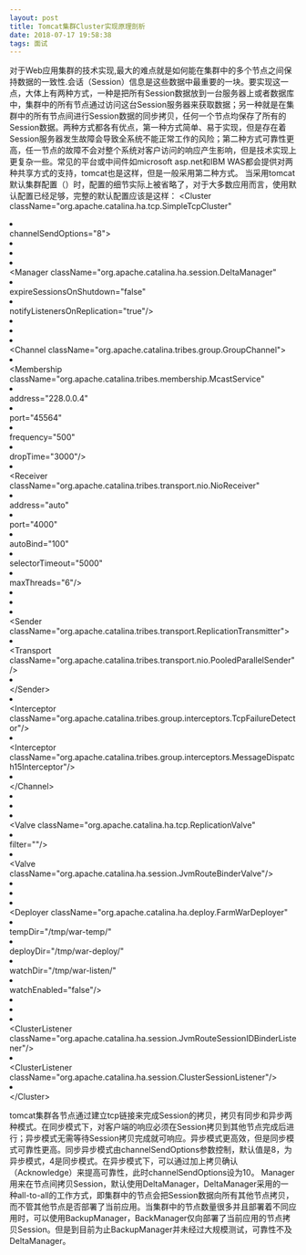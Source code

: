 ```yaml
---
layout: post
title: Tomcat集群Cluster实现原理剖析
date: 2018-07-17 19:58:38
tags: 面试
---
```

对于Web应用集群的技术实现,最大的难点就是如何能在集群中的多个节点之间保持数据的一致性.会话（Session）信息是这些数据中最重要的一块。要实现这一点，大体上有两种方式，一种是把所有Session数据放到一台服务器上或者数据库中，集群中的所有节点通过访问这台Session服务器来获取数据；另一种就是在集群中的所有节点间进行Session数据的同步拷贝，任何一个节点均保存了所有的Session数据。两种方式都各有优点，第一种方式简单、易于实现，但是存在着Session服务器发生故障会导致全系统不能正常工作的风险；第二种方式可靠性更高，任一节点的故障不会对整个系统对客户访问的响应产生影响，但是技术实现上更复杂一些。常见的平台或中间件如microsoft asp.net和IBM WAS都会提供对两种共享方式的支持，tomcat也是这样，但是一般采用第二种方式。
当采用tomcat默认集群配置（<Cluster className="org.apache.catalina.ha.tcp.SimpleTcpCluster"/>）时，配置的细节实际上被省略了，对于大多数应用而言，使用默认配置已经足够，完整的默认配置应该是这样：
 <span class="hljs-tag">&lt;<span class="hljs-name">Cluster</span> <span class="hljs-attr">className</span>=<span class="hljs-string">"org.apache.catalina.ha.tcp.SimpleTcpCluster"</span></span></div></div></li><li><div class="hljs-ln-numbers"><div class="hljs-ln-line hljs-ln-n" data-line-number="2"></div></div><div class="hljs-ln-code"><div class="hljs-ln-line">                 <span class="hljs-attr">channelSendOptions</span>=<span class="hljs-string">"8"</span>&gt;</div></div></li><li><div class="hljs-ln-numbers"><div class="hljs-ln-line hljs-ln-n" data-line-number="3"></div></div><div class="hljs-ln-code"><div class="hljs-ln-line"> </div></div></li><li><div class="hljs-ln-numbers"><div class="hljs-ln-line hljs-ln-n" data-line-number="4"></div></div><div class="hljs-ln-code"><div class="hljs-ln-line"> </div></div></li><li><div class="hljs-ln-numbers"><div class="hljs-ln-line hljs-ln-n" data-line-number="5"></div></div><div class="hljs-ln-code"><div class="hljs-ln-line">          <span class="hljs-tag">&lt;<span class="hljs-name">Manager</span> <span class="hljs-attr">className</span>=<span class="hljs-string">"org.apache.catalina.ha.session.DeltaManager"</span></span></div></div></li><li><div class="hljs-ln-numbers"><div class="hljs-ln-line hljs-ln-n" data-line-number="6"></div></div><div class="hljs-ln-code"><div class="hljs-ln-line">                   <span class="hljs-attr">expireSessionsOnShutdown</span>=<span class="hljs-string">"false"</span></div></div></li><li><div class="hljs-ln-numbers"><div class="hljs-ln-line hljs-ln-n" data-line-number="7"></div></div><div class="hljs-ln-code"><div class="hljs-ln-line">                   <span class="hljs-attr">notifyListenersOnReplication</span>=<span class="hljs-string">"true"</span>/&gt;</div></div></li><li><div class="hljs-ln-numbers"><div class="hljs-ln-line hljs-ln-n" data-line-number="8"></div></div><div class="hljs-ln-code"><div class="hljs-ln-line"> </div></div></li><li><div class="hljs-ln-numbers"><div class="hljs-ln-line hljs-ln-n" data-line-number="9"></div></div><div class="hljs-ln-code"><div class="hljs-ln-line"> </div></div></li><li><div class="hljs-ln-numbers"><div class="hljs-ln-line hljs-ln-n" data-line-number="10"></div></div><div class="hljs-ln-code"><div class="hljs-ln-line">          <span class="hljs-tag">&lt;<span class="hljs-name">Channel</span> <span class="hljs-attr">className</span>=<span class="hljs-string">"org.apache.catalina.tribes.group.GroupChannel"</span>&gt;</span></div></div></li><li><div class="hljs-ln-numbers"><div class="hljs-ln-line hljs-ln-n" data-line-number="11"></div></div><div class="hljs-ln-code"><div class="hljs-ln-line">            <span class="hljs-tag">&lt;<span class="hljs-name">Membership</span> <span class="hljs-attr">className</span>=<span class="hljs-string">"org.apache.catalina.tribes.membership.McastService"</span></span></div></div></li><li><div class="hljs-ln-numbers"><div class="hljs-ln-line hljs-ln-n" data-line-number="12"></div></div><div class="hljs-ln-code"><div class="hljs-ln-line">                        <span class="hljs-attr">address</span>=<span class="hljs-string">"228.0.0.4"</span></div></div></li><li><div class="hljs-ln-numbers"><div class="hljs-ln-line hljs-ln-n" data-line-number="13"></div></div><div class="hljs-ln-code"><div class="hljs-ln-line">                        <span class="hljs-attr">port</span>=<span class="hljs-string">"45564"</span></div></div></li><li><div class="hljs-ln-numbers"><div class="hljs-ln-line hljs-ln-n" data-line-number="14"></div></div><div class="hljs-ln-code"><div class="hljs-ln-line">                        <span class="hljs-attr">frequency</span>=<span class="hljs-string">"500"</span></div></div></li><li><div class="hljs-ln-numbers"><div class="hljs-ln-line hljs-ln-n" data-line-number="15"></div></div><div class="hljs-ln-code"><div class="hljs-ln-line">                        <span class="hljs-attr">dropTime</span>=<span class="hljs-string">"3000"</span>/&gt;</div></div></li><li><div class="hljs-ln-numbers"><div class="hljs-ln-line hljs-ln-n" data-line-number="16"></div></div><div class="hljs-ln-code"><div class="hljs-ln-line">            <span class="hljs-tag">&lt;<span class="hljs-name">Receiver</span> <span class="hljs-attr">className</span>=<span class="hljs-string">"org.apache.catalina.tribes.transport.nio.NioReceiver"</span></span></div></div></li><li><div class="hljs-ln-numbers"><div class="hljs-ln-line hljs-ln-n" data-line-number="17"></div></div><div class="hljs-ln-code"><div class="hljs-ln-line">                      <span class="hljs-attr">address</span>=<span class="hljs-string">"auto"</span></div></div></li><li><div class="hljs-ln-numbers"><div class="hljs-ln-line hljs-ln-n" data-line-number="18"></div></div><div class="hljs-ln-code"><div class="hljs-ln-line">                      <span class="hljs-attr">port</span>=<span class="hljs-string">"4000"</span></div></div></li><li><div class="hljs-ln-numbers"><div class="hljs-ln-line hljs-ln-n" data-line-number="19"></div></div><div class="hljs-ln-code"><div class="hljs-ln-line">                      <span class="hljs-attr">autoBind</span>=<span class="hljs-string">"100"</span></div></div></li><li><div class="hljs-ln-numbers"><div class="hljs-ln-line hljs-ln-n" data-line-number="20"></div></div><div class="hljs-ln-code"><div class="hljs-ln-line">                      <span class="hljs-attr">selectorTimeout</span>=<span class="hljs-string">"5000"</span></div></div></li><li><div class="hljs-ln-numbers"><div class="hljs-ln-line hljs-ln-n" data-line-number="21"></div></div><div class="hljs-ln-code"><div class="hljs-ln-line">                      <span class="hljs-attr">maxThreads</span>=<span class="hljs-string">"6"</span>/&gt;</div></div></li><li><div class="hljs-ln-numbers"><div class="hljs-ln-line hljs-ln-n" data-line-number="22"></div></div><div class="hljs-ln-code"><div class="hljs-ln-line"> </div></div></li><li><div class="hljs-ln-numbers"><div class="hljs-ln-line hljs-ln-n" data-line-number="23"></div></div><div class="hljs-ln-code"><div class="hljs-ln-line"> </div></div></li><li><div class="hljs-ln-numbers"><div class="hljs-ln-line hljs-ln-n" data-line-number="24"></div></div><div class="hljs-ln-code"><div class="hljs-ln-line">            <span class="hljs-tag">&lt;<span class="hljs-name">Sender</span> <span class="hljs-attr">className</span>=<span class="hljs-string">"org.apache.catalina.tribes.transport.ReplicationTransmitter"</span>&gt;</span></div></div></li><li><div class="hljs-ln-numbers"><div class="hljs-ln-line hljs-ln-n" data-line-number="25"></div></div><div class="hljs-ln-code"><div class="hljs-ln-line">              <span class="hljs-tag">&lt;<span class="hljs-name">Transport</span> <span class="hljs-attr">className</span>=<span class="hljs-string">"org.apache.catalina.tribes.transport.nio.PooledParallelSender"</span>/&gt;</span></div></div></li><li><div class="hljs-ln-numbers"><div class="hljs-ln-line hljs-ln-n" data-line-number="26"></div></div><div class="hljs-ln-code"><div class="hljs-ln-line">            <span class="hljs-tag">&lt;/<span class="hljs-name">Sender</span>&gt;</span></div></div></li><li><div class="hljs-ln-numbers"><div class="hljs-ln-line hljs-ln-n" data-line-number="27"></div></div><div class="hljs-ln-code"><div class="hljs-ln-line">            <span class="hljs-tag">&lt;<span class="hljs-name">Interceptor</span> <span class="hljs-attr">className</span>=<span class="hljs-string">"org.apache.catalina.tribes.group.interceptors.TcpFailureDetector"</span>/&gt;</span></div></div></li><li><div class="hljs-ln-numbers"><div class="hljs-ln-line hljs-ln-n" data-line-number="28"></div></div><div class="hljs-ln-code"><div class="hljs-ln-line">            <span class="hljs-tag">&lt;<span class="hljs-name">Interceptor</span> <span class="hljs-attr">className</span>=<span class="hljs-string">"org.apache.catalina.tribes.group.interceptors.MessageDispatch15Interceptor"</span>/&gt;</span></div></div></li><li><div class="hljs-ln-numbers"><div class="hljs-ln-line hljs-ln-n" data-line-number="29"></div></div><div class="hljs-ln-code"><div class="hljs-ln-line">          <span class="hljs-tag">&lt;/<span class="hljs-name">Channel</span>&gt;</span></div></div></li><li><div class="hljs-ln-numbers"><div class="hljs-ln-line hljs-ln-n" data-line-number="30"></div></div><div class="hljs-ln-code"><div class="hljs-ln-line"> </div></div></li><li><div class="hljs-ln-numbers"><div class="hljs-ln-line hljs-ln-n" data-line-number="31"></div></div><div class="hljs-ln-code"><div class="hljs-ln-line"> </div></div></li><li><div class="hljs-ln-numbers"><div class="hljs-ln-line hljs-ln-n" data-line-number="32"></div></div><div class="hljs-ln-code"><div class="hljs-ln-line">          <span class="hljs-tag">&lt;<span class="hljs-name">Valve</span> <span class="hljs-attr">className</span>=<span class="hljs-string">"org.apache.catalina.ha.tcp.ReplicationValve"</span></span></div></div></li><li><div class="hljs-ln-numbers"><div class="hljs-ln-line hljs-ln-n" data-line-number="33"></div></div><div class="hljs-ln-code"><div class="hljs-ln-line">                 <span class="hljs-attr">filter</span>=<span class="hljs-string">""</span>/&gt;</div></div></li><li><div class="hljs-ln-numbers"><div class="hljs-ln-line hljs-ln-n" data-line-number="34"></div></div><div class="hljs-ln-code"><div class="hljs-ln-line">          <span class="hljs-tag">&lt;<span class="hljs-name">Valve</span> <span class="hljs-attr">className</span>=<span class="hljs-string">"org.apache.catalina.ha.session.JvmRouteBinderValve"</span>/&gt;</span></div></div></li><li><div class="hljs-ln-numbers"><div class="hljs-ln-line hljs-ln-n" data-line-number="35"></div></div><div class="hljs-ln-code"><div class="hljs-ln-line"> </div></div></li><li><div class="hljs-ln-numbers"><div class="hljs-ln-line hljs-ln-n" data-line-number="36"></div></div><div class="hljs-ln-code"><div class="hljs-ln-line"> </div></div></li><li><div class="hljs-ln-numbers"><div class="hljs-ln-line hljs-ln-n" data-line-number="37"></div></div><div class="hljs-ln-code"><div class="hljs-ln-line">          <span class="hljs-tag">&lt;<span class="hljs-name">Deployer</span> <span class="hljs-attr">className</span>=<span class="hljs-string">"org.apache.catalina.ha.deploy.FarmWarDeployer"</span></span></div></div></li><li><div class="hljs-ln-numbers"><div class="hljs-ln-line hljs-ln-n" data-line-number="38"></div></div><div class="hljs-ln-code"><div class="hljs-ln-line">                    <span class="hljs-attr">tempDir</span>=<span class="hljs-string">"/tmp/war-temp/"</span></div></div></li><li><div class="hljs-ln-numbers"><div class="hljs-ln-line hljs-ln-n" data-line-number="39"></div></div><div class="hljs-ln-code"><div class="hljs-ln-line">                    <span class="hljs-attr">deployDir</span>=<span class="hljs-string">"/tmp/war-deploy/"</span></div></div></li><li><div class="hljs-ln-numbers"><div class="hljs-ln-line hljs-ln-n" data-line-number="40"></div></div><div class="hljs-ln-code"><div class="hljs-ln-line">                    <span class="hljs-attr">watchDir</span>=<span class="hljs-string">"/tmp/war-listen/"</span></div></div></li><li><div class="hljs-ln-numbers"><div class="hljs-ln-line hljs-ln-n" data-line-number="41"></div></div><div class="hljs-ln-code"><div class="hljs-ln-line">                    <span class="hljs-attr">watchEnabled</span>=<span class="hljs-string">"false"</span>/&gt;</div></div></li><li><div class="hljs-ln-numbers"><div class="hljs-ln-line hljs-ln-n" data-line-number="42"></div></div><div class="hljs-ln-code"><div class="hljs-ln-line"> </div></div></li><li><div class="hljs-ln-numbers"><div class="hljs-ln-line hljs-ln-n" data-line-number="43"></div></div><div class="hljs-ln-code"><div class="hljs-ln-line"> </div></div></li><li><div class="hljs-ln-numbers"><div class="hljs-ln-line hljs-ln-n" data-line-number="44"></div></div><div class="hljs-ln-code"><div class="hljs-ln-line">          <span class="hljs-tag">&lt;<span class="hljs-name">ClusterListener</span> <span class="hljs-attr">className</span>=<span class="hljs-string">"org.apache.catalina.ha.session.JvmRouteSessionIDBinderListener"</span>/&gt;</span></div></div></li><li><div class="hljs-ln-numbers"><div class="hljs-ln-line hljs-ln-n" data-line-number="45"></div></div><div class="hljs-ln-code"><div class="hljs-ln-line">          <span class="hljs-tag">&lt;<span class="hljs-name">ClusterListener</span> <span class="hljs-attr">className</span>=<span class="hljs-string">"org.apache.catalina.ha.session.ClusterSessionListener"</span>/&gt;</span></div></div></li><li><div class="hljs-ln-numbers"><div class="hljs-ln-line hljs-ln-n" data-line-number="46"></div></div><div class="hljs-ln-code"><div class="hljs-ln-line">        <span class="hljs-tag">&lt;/<span class="hljs-name">Cluster</span>&gt;</span> </div></div>
 
tomcat集群各节点通过建立tcp链接来完成Session的拷贝，拷贝有同步和异步两种模式。在同步模式下，对客户端的响应必须在Session拷贝到其他节点完成后进行；异步模式无需等待Session拷贝完成就可响应。异步模式更高效，但是同步模式可靠性更高。同步异步模式由channelSendOptions参数控制，默认值是8，为异步模式，4是同步模式。在异步模式下，可以通过加上拷贝确认（Acknowledge）来提高可靠性，此时channelSendOptions设为10。
Manager用来在节点间拷贝Session，默认使用DeltaManager，DeltaManager采用的一种all-to-all的工作方式，即集群中的节点会把Session数据向所有其他节点拷贝，而不管其他节点是否部署了当前应用。当集群中的节点数量很多并且部署着不同应用时，可以使用BackupManager，BackManager仅向部署了当前应用的节点拷贝Session。但是到目前为止BackupManager并未经过大规模测试，可靠性不及DeltaManager。










